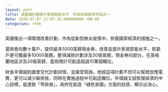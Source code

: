```yaml
---
layout: post
title: 英國推計劃提升家居節能水平　作為恢復經濟手段之一
date: 2020-07-07 21:07:18.000000000 +08:00
categories: rthk
---
```


英國推出一項環境改善計劃，作為從新型肺炎疫情中，恢復國家經濟的措施之一。

當局會向數十萬戶，提供最多5000英鎊現金券，改善並提升家居節能水平，貧窮戶更可獲最多10000英鎊。整項減排計劃涉及30億英鎊，現金券的部分，在英格蘭地區涉及20億英鎊，當局預計可創造超過10萬個職位。

財長辛偉誠到國會交代計劃詳情，並接受質詢。他說這項計劃不但可以幫居民慳電費，更可以減少碳排放，同時在實施過程中可創造職位。辛偉誠又說恢復經濟的中心目標，是達致「零排放」，政府在創造「綠色家園」方面的投資，顯示出決心。
